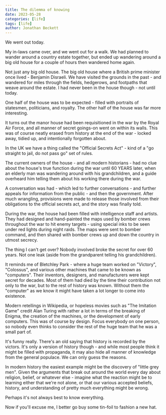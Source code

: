 ```yaml
---
title: The dilemma of knowing
date: 2023-05-28
categories: [life]
tags: [life]
author: Jonathan Beckett
---
```


We went out today.

My in-laws came over, and we went out for a walk. We had planned to wander around a country estate together, but ended up wandering around a big old house for a couple of hours then wandered home again.

Not just any big old house. The big old house where a British prime minister once lived - Benjamin Disraeli. We have visited the grounds in the past - and wandered for miles through the fields, hedgerows, and footpaths that weave around the estate. I had never been in the house though - not until today.

One half of the house was to be expected - filled with portraits of statesmen, politicians, and royalty. The other half of the house was far more interesting.

It turns out the manor house had been requisitioned in the war by the Royal Air Force, and all manner of secret goings-on went on within its walls. This was of course neatly erased from history at the end of the war - locked away, tidied up, and intentionally forgotten about.

In the UK we have a thing called the "Official Secrets Act" - kind of a "go straight to jail, do not pass go" set of rules.

The current owners of the house - and all modern historians - had no clue about the house's true function during the war until 60 YEARS later, when an elderly man was wandering around with his grandchildren, and a guide overheard him telling them about his working there during the war.

A conversation was had - which led to further conversations - and further appeals for information from the public - and then the government. After much wrangling, provisions were made to release those involved from their obligations to the official secrets act, and the story was finally told.

During the war, the house had been filled with intelligence staff and artists. They had designed and hand-painted the maps used by bomber crews throughout the war to hit enemy targets - using special inks to be seen under red lights during night raids. The maps were sent to bomber command, and then shared with bomber crews up and down the country in utmost secrecy.

The thing I can't get over? Nobody involved broke the secret for over 60 years. Not one leak (aside from the grandparent telling his grandchildren).

It reminds me of Bletchley Park - where a huge team worked on "Victory", "Colossus", and various other machines that came to be known as "computers". Their inventors, designers, and manufacturers were kept secret for decades. Most of them had died by the time their contribution not only to the war, but to the rest of history was known. Without them the "computer" as we know it might have taken a lot longer to come into existence.

Modern retellings in Wikipedia, or hopeless movies such as "The Imitation Game" credit Alan Turing with rather a lot in terms of the breaking of Enigma, the creation of the machines, or the development of early computers. This was of course by design. Focus everybody on one person, so nobody even thinks to consider the rest of the huge team that he was a small part of.

It's funny really. There's an old saying that history is recorded by the victors. It's only a version of history though - and while most people think it might be filled with propaganda, it may also hide all manner of knowledge from the general populace. We can only guess the reasons.

In modern history the easiest example might be the discovery of "little grey men". Given the arguments that break out around the world every day about religion, belief, or whatever else - imagine what the reaction might be to learning either that we're not alone, or that our various accepted beliefs, history, and understanding of pretty much everything might be wrong.

Perhaps it's not always best to know everything.

Now if you'll excuse me, I better go buy some tin-foil to fashion a new hat.
